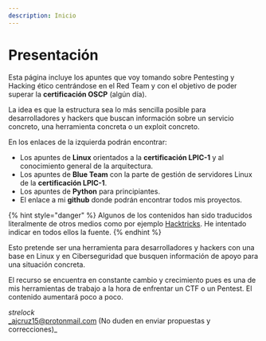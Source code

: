```yaml
---
description: Inicio
---
```


# Presentación

Esta página incluye los apuntes que voy tomando sobre Pentesting y Hacking ético centrándose en el Red Team y con el objetivo de poder superar la **certificación OSCP** (algún día).

La idea es que la estructura sea lo más sencilla posible para desarrolladores y hackers que buscan información sobre un servicio concreto, una herramienta concreta o un exploit concreto.

En los enlaces de la izquierda podrán encontrar:

* Los apuntes de **Linux** orientados a la **certificación LPIC-1** y al conocimiento general de la arquitectura.
* Los apuntes de **Blue Team** con la parte de gestión de servidores Linux de la **certificación LPIC-1**.
* Los apuntes de **Python** para principiantes.
* El enlace a mi **github** donde podrán encontrar todos mis proyectos.

{% hint style="danger" %}
Algunos de los contenidos han sido traducidos literalmente de otros medios como por ejemplo [Hacktricks](https://book.hacktricks.xyz/welcome/readme). He intentado indicar en todos ellos la fuente.&#x20;
{% endhint %}

Esto pretende ser una herramienta para desarrolladores y hackers con una base en Linux y en Ciberseguridad que busquen información de apoyo para una situación concreta.

El recurso se encuentra en constante cambio y crecimiento pues es una de mis herramientas de trabajo a la hora de enfrentar un CTF o un Pentest. El contenido aumentará poco a poco.

_strelock_\
_ajcruz15@protonmail.com  (No duden en enviar propuestas y correcciones)_
